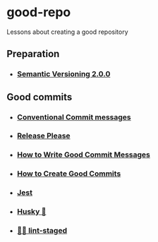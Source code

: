 # good-repo
Lessons about creating a good repository
## Preparation
* ### [Semantic Versioning 2.0.0](./docs/semver)
## Good commits
* ### [Conventional Commit messages](./docs/conventional-commits)
* ### [Release Please](./docs/release-please)
* ### [How to Write Good Commit Messages](./docs/good-commits.md#how-to-write-good-commit-messages)
* ### [How to Create Good Commits](./docs/good-commits.md#how-to-create-good-commits)
* ### [Jest](./docs/jest)
* ### [Husky 🐶](./docs/husky)
* ### [🚫💩 lint-staged](./docs/lint-staged.md)
